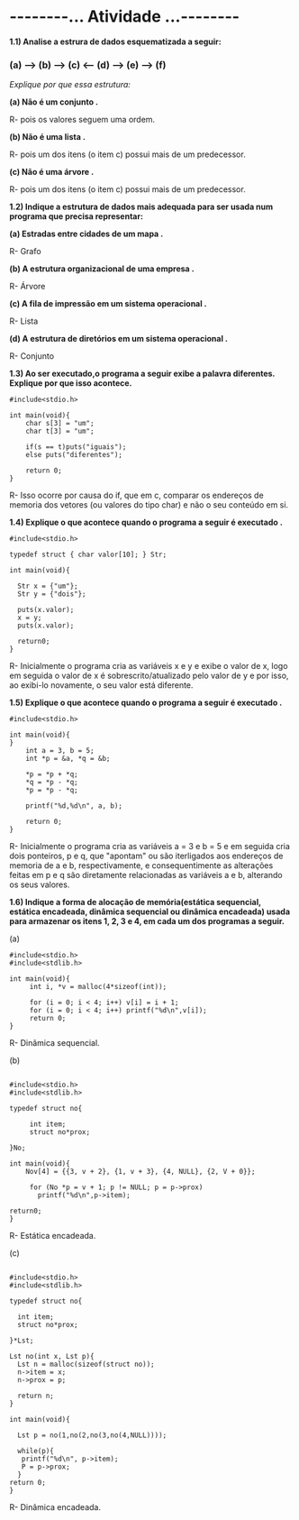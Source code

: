 # --------__... Atividade ...__--------

**1.1) Analise a estrura de dados esquematizada a seguir:**

### (a) --> (b) --> (c) <-- (d) --> (e) --> (f)

*Explique por que essa estrutura:*

**(a) Não é um conjunto                             .**

R- pois os valores seguem uma ordem.

**(b) Não é uma lista                       .**

R- pois um dos itens (o item c) possui mais de um predecessor.

**(c) Não é uma árvore                       .**

R- pois um dos itens (o item c) possui mais de um predecessor.

**1.2) Indique a estrutura de dados mais adequada para ser usada num programa que precisa representar:**

**(a) Estradas entre cidades de um mapa                        .**

R- Grafo

**(b) A estrutura organizacional de uma empresa                            .**

R- Árvore

**(c) A fila de impressão em um sistema operacional                              .**

R- Lista

**(d) A estrutura de diretórios em um sistema operacional                         .**

R- Conjunto

**1.3) Ao ser executado,o programa a seguir exibe a palavra diferentes. Explique por que isso acontece.**

```
#include<stdio.h>

int main(void){
    char s[3] = "um";
    char t[3] = "um";
    
    if(s == t)puts("iguais");
    else puts("diferentes");
    
    return 0;
}

```

R- Isso ocorre por causa do if, que em c, comparar os endereços de memoria dos vetores (ou valores do tipo char) e não o seu conteúdo em si.

**1.4) Explique o que acontece quando o programa a seguir é executado    .**

```
#include<stdio.h>

typedef struct { char valor[10]; } Str;

int main(void){

  Str x = {"um"};
  Str y = {"dois"};

  puts(x.valor);
  x = y;
  puts(x.valor);

  return0;
}
```

R-  Inicialmente o programa cria as variáveis x e y e exibe o valor de x, logo em seguida o valor de x é sobrescrito/atualizado pelo valor de y e por isso, ao exibi-lo novamente, o seu valor está diferente.

**1.5) Explique o que acontece quando o programa a seguir é executado          .**

```
#include<stdio.h>

int main(void){
}
    int a = 3, b = 5;
    int *p = &a, *q = &b;
    
    *p = *p + *q;
    *q = *p - *q;
    *p = *p - *q;
    
    printf("%d,%d\n", a, b);
    
    return 0;
}

```

R- Inicialmente o programa cria as variáveis a = 3 e b = 5 e em seguida cria dois ponteiros, p e q, que "apontam" ou são iterligados aos endereços de memoria de a e b, respectivamente, e consequentimente as alterações feitas em p e q são diretamente relacionadas as variáveis a e b, alterando os seus valores.

**1.6) Indique a forma de alocação de memória(estática sequencial, estática encadeada, dinâmica sequencial ou dinâmica encadeada) 
usada para armazenar os itens 1, 2, 3 e 4, em cada um dos programas a seguir.**

(a)

```
#include<stdio.h>
#include<stdlib.h>

int main(void){
     int i, *v = malloc(4*sizeof(int));
     
     for (i = 0; i < 4; i++) v[i] = i + 1;
     for (i = 0; i < 4; i++) printf("%d\n",v[i]);
     return 0;
}
```

R- Dinâmica sequencial.

(b)

```

#include<stdio.h>
#include<stdlib.h>

typedef struct no{

     int item;
     struct no*prox;
     
}No;

int main(void){
    Nov[4] = {{3, v + 2}, {1, v + 3}, {4, NULL}, {2, V + 0}};
    
     for (No *p = v + 1; p != NULL; p = p->prox)
       printf("%d\n",p->item);
       
return0;
}
```

R- Estática encadeada.

(c)

``` 

#include<stdio.h>
#include<stdlib.h>

typedef struct no{
  
  int item;
  struct no*prox;
  
}*Lst;

Lst no(int x, Lst p){
  Lst n = malloc(sizeof(struct no));
  n->item = x;
  n->prox = p;
  
  return n;
}

int main(void){

  Lst p = no(1,no(2,no(3,no(4,NULL))));

  while(p){
   printf("%d\n", p->item);
   P = p->prox;
  }
return 0;
}
```

R- Dinâmica encadeada.
